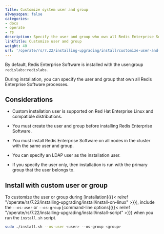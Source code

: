 ```yaml
---
Title: Customize system user and group
alwaysopen: false
categories:
- docs
- operate
- rs
description: Specify the user and group who own all Redis Enterprise Software processes.
linkTitle: Customize user and group
weight: 40
url: '/operate/rs/7.22/installing-upgrading/install/customize-user-and-group/'
---
```


By default, Redis Enterprise Software is installed with the user:group `redislabs:redislabs`.

During installation, you can specify the user and group that own all Redis Enterprise Software processes.

## Considerations

- Custom installation user is supported on Red Hat Enterprise Linux and compatible distributions.

- You must create the user and group before installing Redis Enterprise Software.

- You must install Redis Enterprise Software on all nodes in the cluster with the same user and group.

- You can specify an LDAP user as the installation user.

- If you specify the user only, then installation is run with the primary group that the user belongs to.

## Install with custom user or group

To customize the user or group during [installation]({{< relref "/operate/rs/7.22/installing-upgrading/install/install-on-linux" >}}), include the `--os-user` or `--os-group` [command-line options]({{< relref "/operate/rs/7.22/installing-upgrading/install/install-script" >}}) when you run the `install.sh` script.

```sh
sudo ./install.sh --os-user <user> --os-group <group>
```
